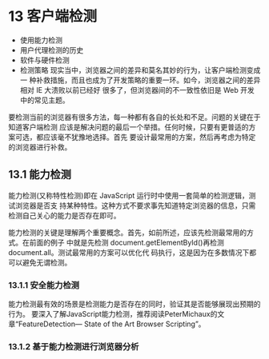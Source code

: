 # 13 客户端检测
- 使用能力检测
- 用户代理检测的历史 
- 软件与硬件检测
- 检测策略
现实当中，浏览器之间的差异和莫名其妙的行为，让客户端检测变成一 种补救措施，而且也成为了开发策略的重要一环。如今，浏览器之间的差异相对 IE 大溃败以前已经好 很多了，但浏览器间的不一致性依旧是 Web 开发中的常见主题。

要检测当前的浏览器有很多方法，每一种都有各自的长处和不足。问题的关键在于知道客户端检测 应该是解决问题的最后一个举措。任何时候，只要有更普适的方案可选，都应该毫不犹豫地选择。首先 要设计最常用的方案，然后再考虑为特定的浏览器进行补救。

## 13.1 能力检测
能力检测(又称特性检测)即在 JavaScript 运行时中使用一套简单的检测逻辑，测试浏览器是否支 持某种特性。这种方式不要求事先知道特定浏览器的信息，只需检测自己关心的能力是否存在即可。

能力检测的关键是理解两个重要概念。首先，如前所述，应该先检测最常用的方式。在前面的例子 中就是先检测 document.getElementById()再检测 document.all。测试最常用的方案可以优化代 码执行，这是因为在多数情况下都可以避免无谓检测。

### 13.1.1 安全能力检测
能力检测最有效的场景是检测能力是否存在的同时，验证其是否能够展现出预期的行为。 
要深入了解JavaScript能力检测，推荐阅读PeterMichaux的文章“FeatureDetection— State of the Art Browser Scripting”。

### 13.1.2 基于能力检测进行浏览器分析
